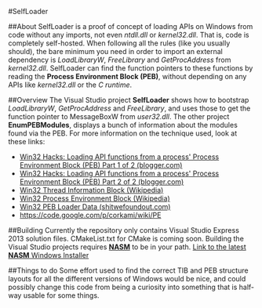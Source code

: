#SelfLoader

##About
SelfLoader is a proof of concept of loading APIs on Windows from code without any imports, not even *ntdll.dll* or *kernel32.dll*. That is, code is completely self-hosted.
When following all the rules (like you usually should), the bare minimum you need in order to import an external dependency is *LoadLibraryW*, *FreeLibrary* and *GetProcAddress*
from *kernel32.dll*. SelfLoader can find the function pointers to these functions by reading the **Process Environment Block (PEB)**, without depending on any APIs like *kernel32.dll*
or the *C runtime*.

##Overview
The Visual Studio project **SelfLoader** shows how to bootstrap *LoadLibraryW*, *GetProcAddress* and *FreeLibrary*, and uses those to get the function pointer to MessageBoxW from *user32.dll*.
The other project **EnumPEBModules**, displays a bunch of information about the modules found via the PEB.
For more information on the technique used, look at these links:

* [Win32 Hacks: Loading API functions from a process' Process Environment Block (PEB) Part 1 of 2 (blogger.com)](http://pimpmycode.blogspot.no/2015/01/win32-hacks-loading-api-functions-from.html)
* [Win32 Hacks: Loading API functions from a process' Process Environment Block (PEB) Part 2 of 2 (blogger.com)](http://pimpmycode.blogspot.no/2015/01/win32-hacks-loading-api-functions-from_4.html)
* [Win32 Thread Information Block (Wikipedia)](https://en.wikipedia.org/wiki/Win32_Thread_Information_Block)
* [Win32 Process Environment Block (Wikipedia)](https://en.wikipedia.org/wiki/Process_Environment_Block)
* [Win32 PEB Loader Data (shitwefoundout.com)](http://shitwefoundout.com/wiki/Win32_PEB_Loader_data)
* https://code.google.com/p/corkami/wiki/PE


##Building
Currently the repository only contains Visual Studio Express 2013 solution files. CMakeList.txt for CMake is coming soon. Building the Visual Studio projects requires
[**NASM**](http://www.nasm.us/) to be in your path. [Link to the latest **NASM** Windows Installer](http://www.nasm.us/pub/nasm/releasebuilds/2.11.06/win32/)

##Things to do
Some effort used to find the correct TIB and PEB structure layouts for all the different versions of Windows would be nice, and could possibly change this code from being a curiosity into
something that is half-way usable for some things.